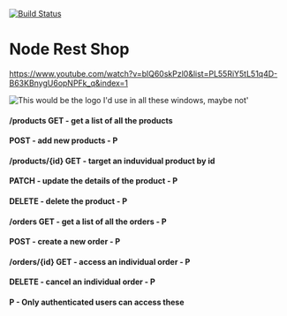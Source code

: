 [![Build Status](https://dev.azure.com/upulie-personal-projects/node-rest-shop/_apis/build/status/UpulieHan.node-rest-shop?branchName=refs%2Fpull%2F10%2Fmerge)](https://dev.azure.com/upulie-personal-projects/node-rest-shop/_build/latest?definitionId=10&branchName=refs%2Fpull%2F10%2Fmerge)

# Node Rest Shop

https://www.youtube.com/watch?v=blQ60skPzl0&list=PL55RiY5tL51q4D-B63KBnygU6opNPFk_q&index=1

![This would be the logo I'd use in all these windows, maybe not'](https://data.whicdn.com/images/324328804/original.gif)

#### /products GET - get a list of all the products

#### POST - add new products - P

#### /products/{id} GET - target an induvidual product by id

#### PATCH - update the details of the product - P

#### DELETE - delete the product - P

#### /orders GET - get a list of all the orders - P

#### POST - create a new order - P

#### /orders/{id} GET - access an individual order - P

#### DELETE - cancel an individual order - P

#### P - Only authenticated users can access these


